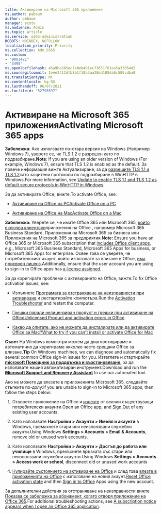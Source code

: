 ```yaml
---
title: Активиране на Microsoft 365 приложения
ms.author: pebaum
author: pebaum
manager: scotv
ms.audience: Admin
ms.topic: article
ms.service: o365-administration
ROBOTS: NOINDEX, NOFOLLOW
localization_priority: Priority
ms.collection: Adm_O365
ms.custom:
- "9001421"
- "3495"
ms.openlocfilehash: 46a9be285ec7e0eb491ec73651f81ea5a33654d2
ms.sourcegitcommit: 1eee2412dfb8b1f10a3aa28dd1086a0c589cdba0
ms.translationtype: MT
ms.contentlocale: bg-BG
ms.lasthandoff: 06/07/2021
ms.locfileid: "52798597"
---
```

# <a name="activating-microsoft-365-apps"></a><span data-ttu-id="c93b1-102">Активиране на Microsoft 365 приложения</span><span class="sxs-lookup"><span data-stu-id="c93b1-102">Activating Microsoft 365 apps</span></span>

<span data-ttu-id="c93b1-103">**Забележка:** Ако използвате по-стара версия на Windows (Например Windows 7), уверете се, че TLS 1.2 е разрешен като по подразбиране.</span><span class="sxs-lookup"><span data-stu-id="c93b1-103">**Note**: If you are using an older version of Windows (For example, Windows 7), ensure that TLS 1.2 is enabled as the default.</span></span> <span data-ttu-id="c93b1-104">За повече информация вижте Актуализиране, за да [разрешите TLS 1.1 и TLS 1.2](https://support.microsoft.com/topic/update-to-enable-tls-1-1-and-tls-1-2-as-default-secure-protocols-in-winhttp-in-windows-c4bd73d2-31d7-761e-0178-11268bb10392)като защитени протоколи по подразбиране в WinHTTP в Windows.</span><span class="sxs-lookup"><span data-stu-id="c93b1-104">For more information, see [Update to enable TLS 1.1 and TLS 1.2 as default secure protocols in WinHTTP in Windows](https://support.microsoft.com/topic/update-to-enable-tls-1-1-and-tls-1-2-as-default-secure-protocols-in-winhttp-in-windows-c4bd73d2-31d7-761e-0178-11268bb10392).</span></span>

<span data-ttu-id="c93b1-105">За да активирате Office, вижте:</span><span class="sxs-lookup"><span data-stu-id="c93b1-105">To activate Office, see:</span></span>

- [<span data-ttu-id="c93b1-106">Активиране на Office на PC</span><span class="sxs-lookup"><span data-stu-id="c93b1-106">Activate Office on a PC</span></span>](https://support.office.com/article/activate-office-5bd38f38-db92-448b-a982-ad170b1e187e) 

- [<span data-ttu-id="c93b1-107">Активиране на Office на Mac</span><span class="sxs-lookup"><span data-stu-id="c93b1-107">Activate Office on a Mac</span></span>](https://support.office.com/article/activate-office-for-mac-7f6646b1-bb14-422a-9ad4-a53410fcefb2)

<span data-ttu-id="c93b1-108">**Забележка:**  Уверете се, че имате Office 365 или Microsoft 365, [който включва клиентски](https://support.office.com/article/28cbc8cf-1332-4f04-9123-9b660abb629e)приложения на Office , например Microsoft 365 Business Standard, Приложения на Microsoft 365 за бизнеса или Приложения на Microsoft 365 за предприятия.</span><span class="sxs-lookup"><span data-stu-id="c93b1-108">**Note:**  Ensure you have an Office 365 or Microsoft 365 subscription that [includes Office client apps](https://support.office.com/article/28cbc8cf-1332-4f04-9123-9b660abb629e), e.g., Microsoft 365 Business Standard, Microsoft 365 Apps for business, or Microsoft 365 Apps for enterprise.</span></span> <span data-ttu-id="c93b1-109">Освен това се уверете, че потребителският акаунт, който използвате за влизане в Office, [има присвоен лиценз](/microsoft-365/admin/manage/assign-licenses-to-users).</span><span class="sxs-lookup"><span data-stu-id="c93b1-109">Additionally, ensure that the user account you are using to sign-in to Office apps has [a license assigned](/microsoft-365/admin/manage/assign-licenses-to-users).</span></span>

<span data-ttu-id="c93b1-110">За да коригирате проблеми с активирането на Office, вижте:</span><span class="sxs-lookup"><span data-stu-id="c93b1-110">To fix Office activation issues, see:</span></span>

- <span data-ttu-id="c93b1-111">Изпълнете [Програмата за отстраняване на неизправности при активиране](https://aka.ms/SARA-OfficeActivation-Alchemy) и рестартирайте компютъра.</span><span class="sxs-lookup"><span data-stu-id="c93b1-111">Run the [Activation Troubleshooter](https://aka.ms/SARA-OfficeActivation-Alchemy) and restart the computer.</span></span>
- [<span data-ttu-id="c93b1-112">Грешки поради нелицензиран продукт и грешки при активиране на Office</span><span class="sxs-lookup"><span data-stu-id="c93b1-112">Unlicensed Product and activation errors in Office</span></span>](https://support.office.com/article/unlicensed-product-and-activation-errors-in-office-0d23d3c0-c19c-4b2f-9845-5344fedc4380)

- [<span data-ttu-id="c93b1-113">Какво да опитате, ако не можете да инсталирате или да активирате Office за Mac?</span><span class="sxs-lookup"><span data-stu-id="c93b1-113">What to try if you can't install or activate Office for Mac</span></span>](https://support.office.com/article/what-to-try-if-you-can-t-install-or-activate-office-for-mac-5efba2b4-b1e6-4e5f-bf3c-6ab945d03dea)

<span data-ttu-id="c93b1-114">**Съвет** На Windows компютри можем да диагностицираме и автоматично да коригираме няколко често срещани Office за влизане.</span><span class="sxs-lookup"><span data-stu-id="c93b1-114">**Tip** On Windows machines, we can diagnose and automatically fix several common Office sign-in issues for you.</span></span> <span data-ttu-id="c93b1-115">Изтеглете и стартирайте **[microsoft Помощник за поддръжка и възстановяване,](https://aka.ms/SaRA-OfficeSignInScenario)** за да използвате нашия автоматизиран инструмент.</span><span class="sxs-lookup"><span data-stu-id="c93b1-115">Download and run the  **[Microsoft Support and Recovery Assistant](https://aka.ms/SaRA-OfficeSignInScenario)** to use our automated tool.</span></span>

<span data-ttu-id="c93b1-116">Ако не можете да влезете в приложенията Microsoft 365, следвайте стъпките по-долу:</span><span class="sxs-lookup"><span data-stu-id="c93b1-116">If you are unable to sign-in to Microsoft 365 apps, then follow the steps below:</span></span>

1. <span data-ttu-id="c93b1-117">Отворете приложение на Office и [излезте](https://go.microsoft.com/fwlink/?linkid=2114082) от всички съществуващи потребителски акаунти.</span><span class="sxs-lookup"><span data-stu-id="c93b1-117">Open an Office app, and [Sign Out](https://go.microsoft.com/fwlink/?linkid=2114082) of any existing user accounts.</span></span>

2. <span data-ttu-id="c93b1-118">Като използвате **Настройки > Акаунти > Имейл и акаунти** в Windows, премахнете стари или неизползвани служебни акаунти.</span><span class="sxs-lookup"><span data-stu-id="c93b1-118">Using Windows **Settings > Accounts > Email & Accounts**, remove old or unused work accounts.</span></span>

3. <span data-ttu-id="c93b1-119">Като използвате **Настройки > Акаунти > Достъп до работа или училище** в Windows, прекъснете връзката със стари или неизползвани служебни акаунти.</span><span class="sxs-lookup"><span data-stu-id="c93b1-119">Using Windows **Settings > Accounts > Access work or school**, disconnect old or unused work accounts</span></span>

4. <span data-ttu-id="c93b1-120">[Нулирайте състоянието на активиране на Office](/office365/troubleshoot/activation/reset-office-365-proplus-activation-state) и след това [влезте в приложенията на Office](https://support.office.com/article/sign-in-to-office-b9582171-fd1f-4284-9846-bdd72bb28426) с използване на новия акаунт.</span><span class="sxs-lookup"><span data-stu-id="c93b1-120">[Reset Office activation state](/office365/troubleshoot/activation/reset-office-365-proplus-activation-state) and then [Sign in to Office](https://support.office.com/article/sign-in-to-office-b9582171-fd1f-4284-9846-bdd72bb28426) Apps using the new account.</span></span>

<span data-ttu-id="c93b1-121">За допълнителни действия за отстраняване на неизправности вижте [Показва се забележка за абонамент, когато отворя приложение на Office 365](https://support.office.com/article/a-subscription-notice-appears-when-i-open-an-office-365-application-4cabe32c-f594-4c0e-9191-3d3ade10cceb).</span><span class="sxs-lookup"><span data-stu-id="c93b1-121">For additional troubleshooting actions, see [A subscription notice appears when I open an Office 365 application](https://support.office.com/article/a-subscription-notice-appears-when-i-open-an-office-365-application-4cabe32c-f594-4c0e-9191-3d3ade10cceb).</span></span>
